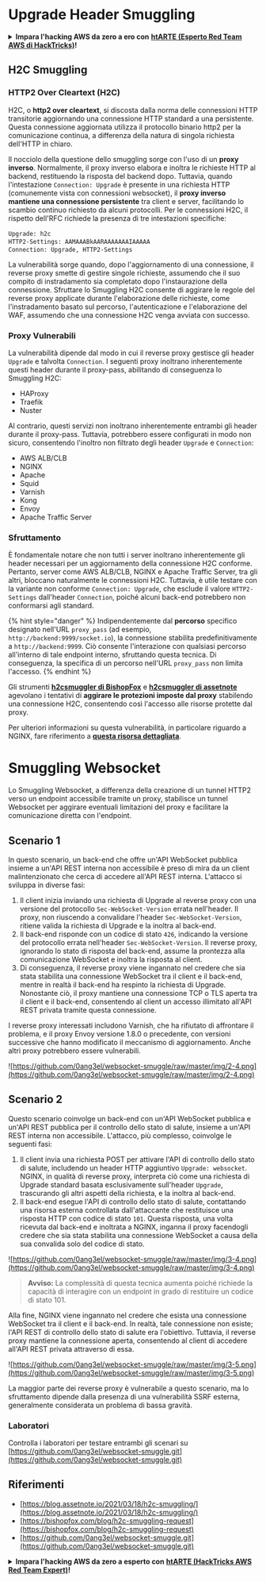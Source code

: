 # Upgrade Header Smuggling

<details>

<summary><strong>Impara l'hacking AWS da zero a ero con</strong> <a href="https://training.hacktricks.xyz/courses/arte"><strong>htARTE (Esperto Red Team AWS di HackTricks)</strong></a><strong>!</strong></summary>

Altri modi per supportare HackTricks:

* Se vuoi vedere la tua **azienda pubblicizzata su HackTricks** o **scaricare HackTricks in PDF** Controlla i [**PIANI DI ABBONAMENTO**](https://github.com/sponsors/carlospolop)!
* Ottieni il [**merchandising ufficiale di PEASS & HackTricks**](https://peass.creator-spring.com)
* Scopri [**La Famiglia PEASS**](https://opensea.io/collection/the-peass-family), la nostra collezione di [**NFT esclusivi**](https://opensea.io/collection/the-peass-family)
* **Unisciti al** 💬 [**gruppo Discord**](https://discord.gg/hRep4RUj7f) o al [**gruppo telegram**](https://t.me/peass) o **seguici** su **Twitter** 🐦 [**@carlospolopm**](https://twitter.com/hacktricks_live)**.**
* **Condividi i tuoi trucchi di hacking inviando PR a** [**HackTricks**](https://github.com/carlospolop/hacktricks) e [**HackTricks Cloud**](https://github.com/carlospolop/hacktricks-cloud) repos di github.

</details>

## H2C Smuggling <a href="#http2-over-cleartext-h2c" id="http2-over-cleartext-h2c"></a>

### HTTP2 Over Cleartext (H2C) <a href="#http2-over-cleartext-h2c" id="http2-over-cleartext-h2c"></a>

H2C, o **http2 over cleartext**, si discosta dalla norma delle connessioni HTTP transitorie aggiornando una connessione HTTP standard a una persistente. Questa connessione aggiornata utilizza il protocollo binario http2 per la comunicazione continua, a differenza della natura di singola richiesta dell'HTTP in chiaro.

Il nocciolo della questione dello smuggling sorge con l'uso di un **proxy inverso**. Normalmente, il proxy inverso elabora e inoltra le richieste HTTP al backend, restituendo la risposta del backend dopo. Tuttavia, quando l'intestazione `Connection: Upgrade` è presente in una richiesta HTTP (comunemente vista con connessioni websocket), il **proxy inverso mantiene una connessione persistente** tra client e server, facilitando lo scambio continuo richiesto da alcuni protocolli. Per le connessioni H2C, il rispetto dell'RFC richiede la presenza di tre intestazioni specifiche:
``` 
Upgrade: h2c
HTTP2-Settings: AAMAAABkAARAAAAAAAIAAAAA
Connection: Upgrade, HTTP2-Settings
```
La vulnerabilità sorge quando, dopo l'aggiornamento di una connessione, il reverse proxy smette di gestire singole richieste, assumendo che il suo compito di instradamento sia completato dopo l'instaurazione della connessione. Sfruttare lo Smuggling H2C consente di aggirare le regole del reverse proxy applicate durante l'elaborazione delle richieste, come l'instradamento basato sul percorso, l'autenticazione e l'elaborazione del WAF, assumendo che una connessione H2C venga avviata con successo.

### Proxy Vulnerabili <a href="#exploitation" id="exploitation"></a>

La vulnerabilità dipende dal modo in cui il reverse proxy gestisce gli header `Upgrade` e talvolta `Connection`. I seguenti proxy inoltrano inherentemente questi header durante il proxy-pass, abilitando di conseguenza lo Smuggling H2C:

- HAProxy
- Traefik
- Nuster

Al contrario, questi servizi non inoltrano inherentemente entrambi gli header durante il proxy-pass. Tuttavia, potrebbero essere configurati in modo non sicuro, consentendo l'inoltro non filtrato degli header `Upgrade` e `Connection`:

- AWS ALB/CLB
- NGINX
- Apache
- Squid
- Varnish
- Kong
- Envoy
- Apache Traffic Server

### Sfruttamento <a href="#exploitation" id="exploitation"></a>

È fondamentale notare che non tutti i server inoltrano inherentemente gli header necessari per un aggiornamento della connessione H2C conforme. Pertanto, server come AWS ALB/CLB, NGINX e Apache Traffic Server, tra gli altri, bloccano naturalmente le connessioni H2C. Tuttavia, è utile testare con la variante non conforme `Connection: Upgrade`, che esclude il valore `HTTP2-Settings` dall'header `Connection`, poiché alcuni back-end potrebbero non conformarsi agli standard.

{% hint style="danger" %}
Indipendentemente dal **percorso** specifico designato nell'URL `proxy_pass` (ad esempio, `http://backend:9999/socket.io`), la connessione stabilita predefinitivamente a `http://backend:9999`. Ciò consente l'interazione con qualsiasi percorso all'interno di tale endpoint interno, sfruttando questa tecnica. Di conseguenza, la specifica di un percorso nell'URL `proxy_pass` non limita l'accesso.
{% endhint %}

Gli strumenti [**h2csmuggler di BishopFox**](https://github.com/BishopFox/h2csmuggler) e [**h2csmuggler di assetnote**](https://github.com/assetnote/h2csmuggler) agevolano i tentativi di **aggirare le protezioni imposte dal proxy** stabilendo una connessione H2C, consentendo così l'accesso alle risorse protette dal proxy.

Per ulteriori informazioni su questa vulnerabilità, in particolare riguardo a NGINX, fare riferimento a [**questa risorsa dettagliata**](../network-services-pentesting/pentesting-web/nginx.md#proxy\_set\_header-upgrade-and-connection).

# Smuggling Websocket

Lo Smuggling Websocket, a differenza della creazione di un tunnel HTTP2 verso un endpoint accessibile tramite un proxy, stabilisce un tunnel Websocket per aggirare eventuali limitazioni del proxy e facilitare la comunicazione diretta con l'endpoint.

## Scenario 1

In questo scenario, un back-end che offre un'API WebSocket pubblica insieme a un'API REST interna non accessibile è preso di mira da un client malintenzionato che cerca di accedere all'API REST interna. L'attacco si sviluppa in diverse fasi:

1. Il client inizia inviando una richiesta di Upgrade al reverse proxy con una versione del protocollo `Sec-WebSocket-Version` errata nell'header. Il proxy, non riuscendo a convalidare l'header `Sec-WebSocket-Version`, ritiene valida la richiesta di Upgrade e la inoltra al back-end.
2. Il back-end risponde con un codice di stato `426`, indicando la versione del protocollo errata nell'header `Sec-WebSocket-Version`. Il reverse proxy, ignorando lo stato di risposta del back-end, assume la prontezza alla comunicazione WebSocket e inoltra la risposta al client.
3. Di conseguenza, il reverse proxy viene ingannato nel credere che sia stata stabilita una connessione WebSocket tra il client e il back-end, mentre in realtà il back-end ha respinto la richiesta di Upgrade. Nonostante ciò, il proxy mantiene una connessione TCP o TLS aperta tra il client e il back-end, consentendo al client un accesso illimitato all'API REST privata tramite questa connessione.

I reverse proxy interessati includono Varnish, che ha rifiutato di affrontare il problema, e il proxy Envoy versione 1.8.0 o precedente, con versioni successive che hanno modificato il meccanismo di aggiornamento. Anche altri proxy potrebbero essere vulnerabili.

![https://github.com/0ang3el/websocket-smuggle/raw/master/img/2-4.png](https://github.com/0ang3el/websocket-smuggle/raw/master/img/2-4.png)

## Scenario 2

Questo scenario coinvolge un back-end con un'API WebSocket pubblica e un'API REST pubblica per il controllo dello stato di salute, insieme a un'API REST interna non accessibile. L'attacco, più complesso, coinvolge le seguenti fasi:

1. Il client invia una richiesta POST per attivare l'API di controllo dello stato di salute, includendo un header HTTP aggiuntivo `Upgrade: websocket`. NGINX, in qualità di reverse proxy, interpreta ciò come una richiesta di Upgrade standard basata esclusivamente sull'header `Upgrade`, trascurando gli altri aspetti della richiesta, e la inoltra al back-end.
2. Il back-end esegue l'API di controllo dello stato di salute, contattando una risorsa esterna controllata dall'attaccante che restituisce una risposta HTTP con codice di stato `101`. Questa risposta, una volta ricevuta dal back-end e inoltrata a NGINX, inganna il proxy facendogli credere che sia stata stabilita una connessione WebSocket a causa della sua convalida solo del codice di stato.

![https://github.com/0ang3el/websocket-smuggle/raw/master/img/3-4.png](https://github.com/0ang3el/websocket-smuggle/raw/master/img/3-4.png)

> **Avviso:** La complessità di questa tecnica aumenta poiché richiede la capacità di interagire con un endpoint in grado di restituire un codice di stato 101.

Alla fine, NGINX viene ingannato nel credere che esista una connessione WebSocket tra il client e il back-end. In realtà, tale connessione non esiste; l'API REST di controllo dello stato di salute era l'obiettivo. Tuttavia, il reverse proxy mantiene la connessione aperta, consentendo al client di accedere all'API REST privata attraverso di essa.

![https://github.com/0ang3el/websocket-smuggle/raw/master/img/3-5.png](https://github.com/0ang3el/websocket-smuggle/raw/master/img/3-5.png)

La maggior parte dei reverse proxy è vulnerabile a questo scenario, ma lo sfruttamento dipende dalla presenza di una vulnerabilità SSRF esterna, generalmente considerata un problema di bassa gravità.

### Laboratori

Controlla i laboratori per testare entrambi gli scenari su [https://github.com/0ang3el/websocket-smuggle.git](https://github.com/0ang3el/websocket-smuggle.git)

## Riferimenti

* [https://blog.assetnote.io/2021/03/18/h2c-smuggling/](https://blog.assetnote.io/2021/03/18/h2c-smuggling/)
* [https://bishopfox.com/blog/h2c-smuggling-request](https://bishopfox.com/blog/h2c-smuggling-request)
* [https://github.com/0ang3el/websocket-smuggle.git](https://github.com/0ang3el/websocket-smuggle.git)

<details>

<summary><strong>Impara l'hacking AWS da zero a esperto con</strong> <a href="https://training.hacktricks.xyz/courses/arte"><strong>htARTE (HackTricks AWS Red Team Expert)</strong></a><strong>!</strong></summary>

Altri modi per supportare HackTricks:

* Se desideri vedere la tua **azienda pubblicizzata in HackTricks** o **scaricare HackTricks in PDF** Controlla i [**PIANI DI ABBONAMENTO**](https://github.com/sponsors/carlospolop)!
* Ottieni il [**merchandising ufficiale PEASS & HackTricks**](https://peass.creator-spring.com)
* Scopri [**The PEASS Family**](https://opensea.io/collection/the-peass-family), la nostra collezione di [**NFT esclusivi**](https://opensea.io/collection/the-peass-family)
* **Unisciti al** 💬 [**gruppo Discord**](https://discord.gg/hRep4RUj7f) o al [**gruppo telegram**](https://t.me/peass) o **seguici** su **Twitter** 🐦 [**@carlospolopm**](https://twitter.com/hacktricks_live)**.**
* **Condividi i tuoi trucchi di hacking inviando PR ai** [**HackTricks**](https://github.com/carlospolop/hacktricks) e [**HackTricks Cloud**](https://github.com/carlospolop/hacktricks-cloud) github repos.

</details>
